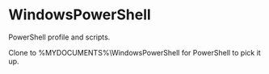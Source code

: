 ﻿WindowsPowerShell
==========

PowerShell profile and scripts.

Clone to %MYDOCUMENTS%\WindowsPowerShell for PowerShell to pick it up.
